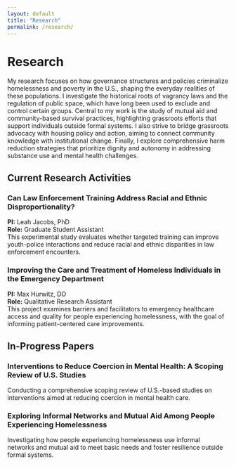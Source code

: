 ```yaml
---
layout: default
title: "Research"
permalink: /research/
---
```

# Research

My research focuses on how governance structures and policies criminalize homelessness and poverty in the U.S., shaping the everyday realities of these populations. I investigate the historical roots of vagrancy laws and the regulation of public space, which have long been used to exclude and control certain groups. Central to my work is the study of mutual aid and community-based survival practices, highlighting grassroots efforts that support individuals outside formal systems. I also strive to bridge grassroots advocacy with housing policy and action, aiming to connect community knowledge with institutional change. Finally, I explore comprehensive harm reduction strategies that prioritize dignity and autonomy in addressing substance use and mental health challenges.

## Current Research Activities

### Can Law Enforcement Training Address Racial and Ethnic Disproportionality?  
**PI:** Leah Jacobs, PhD  
**Role:** Graduate Student Assistant  
This experimental study evaluates whether targeted training can improve youth-police interactions and reduce racial and ethnic disparities in law enforcement encounters.

### Improving the Care and Treatment of Homeless Individuals in the Emergency Department  
**PI:** Max Hurwitz, DO  
**Role:** Qualitative Research Assistant  
This project examines barriers and facilitators to emergency healthcare access and quality for people experiencing homelessness, with the goal of informing patient-centered care improvements.

## In-Progress Papers

### Interventions to Reduce Coercion in Mental Health: A Scoping Review of U.S. Studies  
Conducting a comprehensive scoping review of U.S.-based studies on interventions aimed at reducing coercion in mental health care.

### Exploring Informal Networks and Mutual Aid Among People Experiencing Homelessness  
Investigating how people experiencing homelessness use informal networks and mutual aid to meet basic needs and foster resilience outside formal systems.
